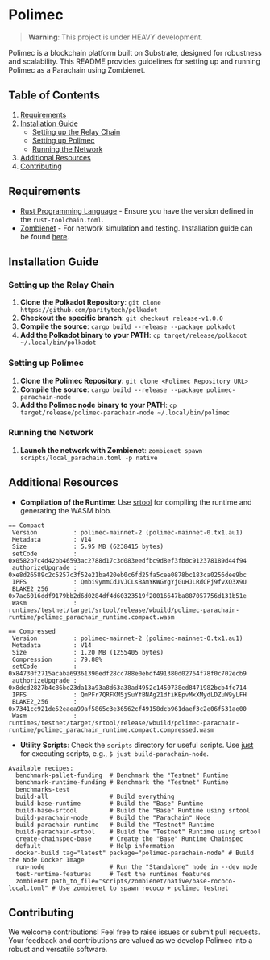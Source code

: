 # Polimec

> **Warning**: This project is under HEAVY development.

Polimec is a blockchain platform built on Substrate, designed for robustness and scalability. This README provides guidelines for setting up and running Polimec as a Parachain using Zombienet.

## Table of Contents
1. [Requirements](#requirements)
2. [Installation Guide](#installation-guide)
   - [Setting up the Relay Chain](#setting-up-the-relay-chain)
   - [Setting up Polimec](#setting-up-polimec)
   - [Running the Network](#running-the-network)
3. [Additional Resources](#additional-resources)
4. [Contributing](#contributing)

## Requirements

- [Rust Programming Language](https://rustup.rs/) - Ensure you have the version defined in the `rust-toolchain.toml`.
- [Zombienet](https://github.com/paritytech/zombienet) - For network simulation and testing. Installation guide can be found [here](https://paritytech.github.io/zombienet/install.html).

## Installation Guide

### Setting up the Relay Chain

1. **Clone the Polkadot Repository**: 
   `git clone https://github.com/paritytech/polkadot`
2. **Checkout the specific branch**: 
   `git checkout release-v1.0.0`
3. **Compile the source**: 
   `cargo build --release --package polkadot`
4. **Add the Polkadot binary to your PATH**: 
   `cp target/release/polkadot ~/.local/bin/polkadot`

### Setting up Polimec

1. **Clone the Polimec Repository**: 
   `git clone <Polimec Repository URL>`
2. **Compile the source**: 
   `cargo build --release --package polimec-parachain-node`
3. **Add the Polimec node binary to your PATH**: 
   `cp target/release/polimec-parachain-node ~/.local/bin/polimec`

### Running the Network

1. **Launch the network with Zombienet**:
   `zombienet spawn scripts/local_parachain.toml -p native`

## Additional Resources

- **Compilation of the Runtime**: Use [srtool](https://github.com/paritytech/srtool) for compiling the runtime and generating the WASM blob.

```
== Compact
 Version          : polimec-mainnet-2 (polimec-mainnet-0.tx1.au1)
 Metadata         : V14
 Size             : 5.95 MB (6238415 bytes)
 setCode          : 0x0582b7c4d42bb46593ac2788d17c3d083eedfbc9d8ef3fb0c912378189d44f94
 authorizeUpgrade : 0xe8d26589c2c5257c3f52e21ba420eb0c6fd25fa5cee0878bc183ca0256dee9bc
 IPFS             : Qmbi9ymmCdJVJCLsBAmYKWGYgYjGuHJLRdCPj9fvXQ3X9U
 BLAKE2_256       : 0x7ac6016ddf9179bb2d6d0284df4d60323519f20016647ba887057756d131b51e
 Wasm             : runtimes/testnet/target/srtool/release/wbuild/polimec-parachain-runtime/polimec_parachain_runtime.compact.wasm

== Compressed
 Version          : polimec-mainnet-2 (polimec-mainnet-0.tx1.au1)
 Metadata         : V14
 Size             : 1.20 MB (1255405 bytes)
 Compression      : 79.88%
 setCode          : 0x84730f2715acaba69361390edf28cc788e0ebdf491380d02764f78f0c702ecb9
 authorizeUpgrade : 0x8dcd2827b4c86be23da13a93a8d63a38ad4952c1450738ed8471982bcb4fc714
 IPFS             : QmPFr7QRFKM5jSuYfBNAg21dfiKEpvMxXMydLDZuW9yLFH
 BLAKE2_256       : 0x7341cc921de52eaea99af5865c3e36562cf49158dcb961daef3c2e06f531ae00
 Wasm             : runtimes/testnet/target/srtool/release/wbuild/polimec-parachain-runtime/polimec_parachain_runtime.compact.compressed.wasm
```
- **Utility Scripts**: Check the `scripts` directory for useful scripts. Use [just](https://github.com/casey/just) for executing scripts, e.g., `$ just build-parachain-node`.

```
Available recipes:
  benchmark-pallet-funding  # Benchmark the "Testnet" Runtime
  benchmark-runtime-funding # Benchmark the "Testnet" Runtime
  benchmarks-test
  build-all                 # Build everything
  build-base-runtime        # Build the "Base" Runtime
  build-base-srtool         # Build the "Base" Runtime using srtool
  build-parachain-node      # Build the "Parachain" Node
  build-parachain-runtime   # Build the "Testnet" Runtime
  build-parachain-srtool    # Build the "Testnet" Runtime using srtool
  create-chainspec-base     # Create the "Base" Runtime Chainspec
  default                   # Help information
  docker-build tag="latest" package="polimec-parachain-node" # Build the Node Docker Image
  run-node                  # Run the "Standalone" node in --dev mode
  test-runtime-features     # Test the runtimes features
  zombienet path_to_file="scripts/zombienet/native/base-rococo-local.toml" # Use zombienet to spawn rococo + polimec testnet
```


## Contributing

We welcome contributions! Feel free to raise issues or submit pull requests. Your feedback and contributions are valued as we develop Polimec into a robust and versatile software.

